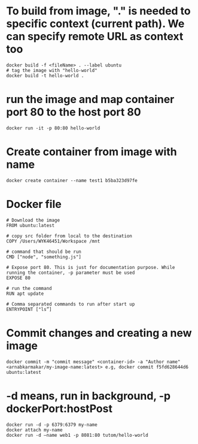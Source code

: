 # To build from image, "." is needed to specific context (current path). We can specify remote URL as context too

    docker build -f <fileName> . --label ubuntu
    # tag the image with "hello-world"
    docker build -t hello-world .

# run the image and map container port 80 to the host port 80

    docker run -it -p 80:80 hello-world

# Create container from image with name

    docker create container --name test1 b5ba323d97fe

# Docker file

    # Download the image
    FROM ubuntu:latest

    # copy src folder from local to the destination
    COPY /Users/WYK46451/Workspace /mnt

    # command that should be run
    CMD ["node", "something.js"]

    # Expose port 80. This is just for documentation purpose. While running the container, -p parameter must be used
    EXPOSE 80

    # run the command
    RUN apt update
    
    # Comma separated commands to run after start up
    ENTRYPOINT ["ls”]

# Commit changes and creating a new image

    docker commit -m "commit message" <container-id> -a "Author name" <arnabkarmakar/my-image-name:latest> e.g, docker commit f5fd628644d6 ubuntu:latest

# -d means, run in background, -p dockerPort:hostPost
    
    docker run -d -p 6379:6379 my-name
    docker attach my-name
    docker run -d —name web1 -p 8081:80 tutom/hello-world
